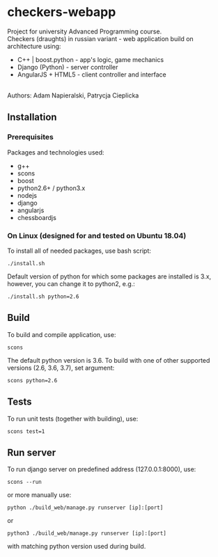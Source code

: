 # checkers-webapp
Project for university Advanced Programming course.<br>
Checkers (draughts) in russian variant - web application build on architecture using:
- C++ | boost.python - app's logic, game mechanics
- Django (Python) - server controller
- AngularJS + HTML5 - client controller and interface
<br>
Authors: Adam Napieralski, Patrycja Cieplicka

## Installation

### Prerequisites
Packages and technologies used:
- g++
- scons
- boost
- python2.6+ / python3.x
- nodejs
- django
- angularjs
- chessboardjs

### On Linux (designed for and tested on Ubuntu 18.04)
To install all of needed packages, use bash script:
```
./install.sh
```
Default version of python for which some packages are installed is 3.x, however, you can change it to python2, e.g.:
```
./install.sh python=2.6
```

## Build
To build and compile application, use:
```
scons
```
The default python version is 3.6. To build with one of other supported versions (2.6, 3.6, 3.7), set argument:
```
scons python=2.6
```
## Tests
To run unit tests (together with building), use:
```
scons test=1
```
## Run server
To run django server on predefined address (127.0.0.1:8000), use:
```
scons --run
```
or more manually use:
```
python ./build_web/manage.py runserver [ip]:[port]
```
or
```
python3 ./build_web/manage.py runserver [ip]:[port]
```
with matching python version used during build.
